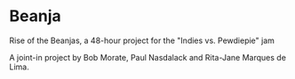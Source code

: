 Beanja
======

Rise of the Beanjas, a 48-hour project for the "Indies vs. Pewdiepie" jam

A joint-in project by Bob Morate, Paul Nasdalack and Rita-Jane Marques de Lima.